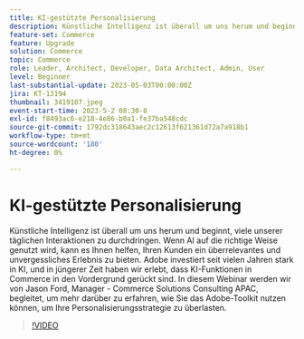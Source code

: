 ```yaml
---
title: KI-gestützte Personalisierung
description: Künstliche Intelligenz ist überall um uns herum und beginnt, viele unserer täglichen Interaktionen zu durchdringen. Wenn AI auf die richtige Weise genutzt wird, kann es Ihnen helfen, Ihren Kunden ein überrelevantes und unvergessliches Erlebnis zu bieten. Adobe investiert seit vielen Jahren stark in KI, und in jüngerer Zeit haben wir erlebt, dass KI-Funktionen in Commerce in den Vordergrund gerückt sind. In diesem Webinar werden wir von Jason Ford, Manager - Commerce Solutions Consulting APAC, begleitet, um mehr darüber zu erfahren, wie Sie das Adobe-Toolkit nutzen können, um Ihre Personalisierungsstrategie zu überlasten.
feature-set: Commerce
feature: Upgrade
solution: Commerce
topic: Commerce
role: Leader, Architect, Developer, Data Architect, Admin, User
level: Beginner
last-substantial-update: 2023-05-03T00:00:00Z
jira: KT-13194
thumbnail: 3419107.jpeg
event-start-time: 2023-5-2 08:30-8
exl-id: f8493ac6-e218-4e86-b0a1-fe37ba548cdc
source-git-commit: 1792dc318643aec2c12613f621361d72a7a918b1
workflow-type: tm+mt
source-wordcount: '180'
ht-degree: 0%

---
```


# KI-gestützte Personalisierung

Künstliche Intelligenz ist überall um uns herum und beginnt, viele unserer täglichen Interaktionen zu durchdringen. Wenn AI auf die richtige Weise genutzt wird, kann es Ihnen helfen, Ihren Kunden ein überrelevantes und unvergessliches Erlebnis zu bieten. Adobe investiert seit vielen Jahren stark in KI, und in jüngerer Zeit haben wir erlebt, dass KI-Funktionen in Commerce in den Vordergrund gerückt sind. In diesem Webinar werden wir von Jason Ford, Manager - Commerce Solutions Consulting APAC, begleitet, um mehr darüber zu erfahren, wie Sie das Adobe-Toolkit nutzen können, um Ihre Personalisierungsstrategie zu überlasten.

>[!VIDEO](https://video.tv.adobe.com/v/3419107/?learn=on)
